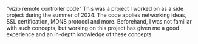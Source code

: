 "vizio remote controller code"
This was a project I worked on as a side project during the summer of 2024. The code applies networking ideas, SSL certification, MDNS protocol and more.
Beforehand, I was not familiar with such concepts, but working on this project has given me a good experience and an in-depth knowledge of these concepts.
